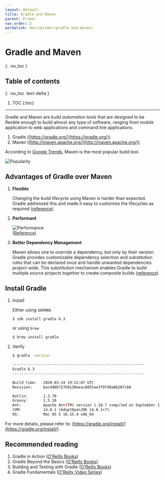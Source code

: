 ```yaml
---
layout: default
title: Gradle and Maven
parent: Primer
nav_order: 3
permalink: docs/primer/gradle-and-maven/
---
```


# Gradle and Maven
{: .no_toc }

## Table of contents
{: .no_toc .text-delta }

1. TOC
{:toc}

---

Gradle and Maven are *build automation tools* that are designed to be flexible enough to build almost any type of software, ranging from mobile application to web applications and command line applications.

1. Gradle ([https://gradle.org/](https://gradle.org/))
1. Maven ([http://maven.apache.org/](http://maven.apache.org/))

According to [Google Trends](https://trends.google.com/trends/explore?q=maven,gradle), Maven is the most popular build tool.

![Popularity]({{site.baseurl}}/assets/images/Maven-vs.-Gradle.png)

## Advantages of Gradle over Maven

1. **Flexible**

   Changing the build lifecycle using Maven is harder than expected.  Gradle addressed this and made it easy to customise the lifecycles as required ([reference](https://gradle.org/maven-vs-gradle/)).

1. **Performant**

   ![Performance](https://gradle.org/images/performance/maven-vs-gradle.gif)<br/>
   ([Reference](https://gradle.org/gradle-vs-maven-performance/))

1. **Better Dependency Management**

   Maven allows one to override a dependency, but only by their version. Gradle provides customizable dependency selection and substitution rules that can be declared once and handle unwanted dependencies project-wide.  This substitution mechanism enables Gradle to build multiple source projects together to create composite builds ([reference](https://gradle.org/maven-vs-gradle/)).

## Install Gradle

1. Install

   Either using `SDKMAN`

   ```bash
   $ sdk install gradle 6.3
   ```

   or using `brew`

   ```bash
   $ brew install gradle
   ```

1. Verify

   ```bash
   $ gradle -version

   ------------------------------------------------------------
   Gradle 6.3
   ------------------------------------------------------------

   Build time:   2020-03-24 19:52:07 UTC
   Revision:     bacd40b727b0130eeac8855ae3f9fd9a0b207c60

   Kotlin:       1.3.70
   Groovy:       2.5.10
   Ant:          Apache Ant(TM) version 1.10.7 compiled on September 1 2019
   JVM:          14.0.1 (AdoptOpenJDK 14.0.1+7)
   OS:           Mac OS X 10.15.4 x86_64
   ```

For more details, please refer to: [https://gradle.org/install/](https://gradle.org/install/).

## Recommended reading

1. Gradle in Action ([O'Reilly Books](https://learning.oreilly.com/library/view/gradle-in-action/9781617291302/))
1. Gradle Beyond the Basics ([O'Reilly Books](https://learning.oreilly.com/library/view/gradle-beyond-the/9781449373801/))
1. Building and Testing with Gradle ([O'Reilly Books](https://learning.oreilly.com/library/view/building-and-testing/9781449306816/))
1. Gradle Fundamentals ([O'Reilly Video Series](https://learning.oreilly.com/videos/gradle-fundamentals/9781491937266))
